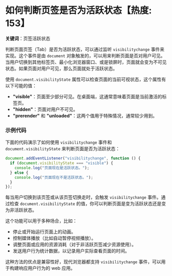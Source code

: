 # 如何判断页签是否为活跃状态【热度: 153】

**关键词**：页签活跃状态

判断页面页签（Tab）是否为活跃状态，可以通过监听 `visibilitychange` 事件来实现。这个事件是由 `document` 对象触发的，可以用来判断页面是否对用户可见。当用户切换到其他标签页、最小化浏览器窗口、或是锁屏时，页面就会变为不可见状态。如果页面对用户可见，那么页面就处于活跃状态。

使用 `document.visibilityState` 属性可以检查页面的当前可视状态，这个属性有以下可能的值：

- **"visible"**：页面至少部分可见。在桌面端，这通常意味着页面是当前激活的标签页。
- **"hidden"**：页面对用户不可见。
- **"prerender"** 和 **"unloaded"**：这两个值用于特殊情况，通常较少用到。

### 示例代码

下面的代码演示了如何使用 `visibilitychange` 事件和 `document.visibilityState` 来判断页面是否为活跃状态：

```javascript
document.addEventListener("visibilitychange", function () {
  if (document.visibilityState === "visible") {
    console.log("页面现在是活跃状态。");
  } else {
    console.log("页面现在不是活跃状态。");
  }
});
```

每当用户切换到该页签或从该页签切换走时，会触发 `visibilitychange` 事件。通过检查 `document.visibilityState` 的值，你可以判断页面是变为活跃状态还是变为非活跃状态。

这个功能可以用于多种场合，比如：

- 停止或开始运行页面上的动画。
- 控制媒体播放（比如自动暂停视频播放）。
- 调整页面或应用的资源消耗（对于非活跃页签减少资源使用）。
- 发送用户行为统计数据，以记录用户实际查看页面的时间。

这种方法的优点是兼容性好，现代浏览器都支持 `visibilitychange` 事件，可以用于构建响应用户行为的 web 应用。